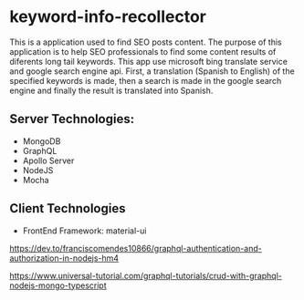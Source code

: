 # keyword-info-recollector

This is a application used to find SEO posts content. The purpose of this application is to help SEO professionals to find some content results of diferents long tail keywords. This app use microsoft bing translate service and google search engine api. First, a translation (Spanish to English) of the specified keywords is made, then a search is made in the google search engine and finally the result is translated into Spanish.

## Server Technologies:

- MongoDB
- GraphQL
- Apollo Server
- NodeJS
- Mocha

## Client Technologies

- FrontEnd Framework: material-ui

https://dev.to/franciscomendes10866/graphql-authentication-and-authorization-in-nodejs-hm4

https://www.universal-tutorial.com/graphql-tutorials/crud-with-graphql-nodejs-mongo-typescript